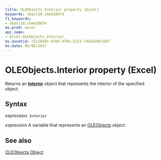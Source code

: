 ```yaml
---
title: OLEObjects.Interior property (Excel)
keywords: vbaxl10.chm420074
f1_keywords:
- vbaxl10.chm420074
ms.prod: excel
api_name:
- Excel.OLEObjects.Interior
ms.assetid: c511b50c-63b6-978a-5223-f4d5d20e3267
ms.date: 06/08/2017
---
```



# OLEObjects.Interior property (Excel)

Returns an  **[Interior](Excel.Interior(object).md)** object that represents the interior of the specified object.


## Syntax

_expression_. `Interior`

_expression_ A variable that represents an [OLEObjects](Excel.OLEObjects.md) object.


## See also


[OLEObjects Object](Excel.OLEObjects.md)

